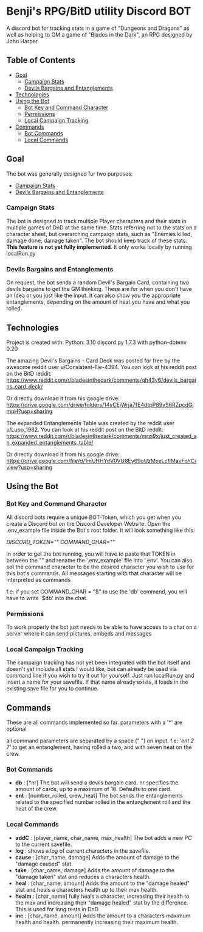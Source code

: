 # Benji's RPG/BitD utility Discord BOT
A discord bot for tracking stats in a game of "Dungeons and Dragons" as well as helping to GM a game of "Blades in the Dark", an RPG designed by John Harper

## Table of Contents
* [Goal](#goal)
  * [Campaign Stats](#campaign-stats)
  * [Devils Bargains and Entanglements](#devils-bargains-and-entanglements) 
* [Technologies](#technologies)
* [Using the Bot](#using-the-bot)
  * [Bot Key and Command Character](#bot-key-and-command-character)
  * [Permissions](#permissions)
  * [Local Campaign Tracking](#local-campaign-tracking)
* [Commands](#commands)
  * [Bot Commands](#bot-commands)
  * [Local Commands](#local-commands)

## Goal
The bot was generally designed for two purposes:
* [Campaign Stats](#campaign-stats)
* [Devils Bargains and Entanglements](#devils-bargains-and-entanglements) 

### Campaign Stats
The bot is designed to track multiple Player characters and their stats in multiple games of DnD at the same time. Stats referring not to the stats on a character sheet, but overarching campaign stats, such as "Enemies killed, damage done, damage taken". The bot should keep track of these stats. <strong>This feature is not yet fully implemented</strong>. It only works locally by running localRun.py

### Devils Bargains and Entanglements
On request, the bot sends a random Devil's Bargain Card, containing two devils bargains to get the GM thinking. These are for when you don't have an Idea or you just like the input.
It can also show you the appropriate entanglements, depending on the amount of heat you have and what you rolled.

## Technologies
Project is created with:
Python: 3.10
discord.py 1.7.3
with python-dotenv 0.20

The amazing Devil's Bargains - Card Deck was posted for free by the awesome reddit user u/Consistent-Tie-4394.
You can look at his reddit post on the BitD reddit:
https://www.reddit.com/r/bladesinthedark/comments/qh43y6/devils_bargains_card_deck/

Or directly download it from his google drive:
https://drive.google.com/drive/folders/14vCEjWrja7fE4dtpP89vS6RZpcdGjmpH?usp=sharing


The expanded Entanglements Table was created by the reddit user u/Lupo_1982.
You can look at his reddit post on the BitD reddit:
https://www.reddit.com/r/bladesinthedark/comments/mrzj9x/just_created_an_expanded_entanglements_table/

Or directly download it from his google drive:
https://drive.google.com/file/d/1mUHHYdV0VU8Ey69oUzMxeLc1lMavFohC/view?usp=sharing


## Using the Bot

### Bot Key and Command Character
All discord bots require a unique BOT-Token, which you get when you create a Discord bot on the Discord Developer Website.
Open the .env_example file inside the Bot's root folder. It will look something like this:

<em>DISCORD_TOKEN=""</em>
<em>COMMAND_CHAR=""</em>

In order to get the bot running, you will have to paste that TOKEN in between the "" and rename the '.env_example' file into '.env'.
You can also set the command character to be the desired character you wish to use for this bot's commands. All messages starting with that character will be interpreted as commands

f.e. if you set COMMAND_CHAR = "$"
to use the 'db' command, you will have to write '$db' into the chat.


### Permissions
To work properly the bot just needs to be able to have access to a chat on a server where it can send pictures, embeds and messages 

### Local Campaign Tracking
The campaign tracking has not yet been integrated with the bot itself and doesn't yet include all stats I would like, but can already be used via command line if you wish to try it out for yourself.
Just run localRun.py and insert a name for your savefile. If that name already exists, it loads in the existing save file for you to continue.

## Commands
These are all commands implemented so far.
parameters with a '*' are optional

all command parameters are separated by a space (" ") on input. f.e:
<em>'ent 2 7'</em>
to get an entanglement, having rolled a two, and with seven heat on the crew.

### Bot Commands
<ul>
  <li><strong>db</strong> : [*nr] The bot will send a devils bargain card. nr specifies the amount of cards, up to a maximum of 10. Defaults to one card.  </li>
  <li><strong>ent</strong> : [number_rolled, crew_heat] The bot sends the entanglements related to the specified number rolled in the entanglement roll and the heat of the crew.</li>
</ul>


### Local Commands
<ul>
  <li><strong>addC</strong> : [player_name, char_name, max_health] The bot adds a new PC to the current savefile.</li>
  <li><strong>log</strong> : shows a log of current characters in the savefile.</li>
  <li><strong>cause</strong> : [char_name, damage] Adds the amount of damage to the "damage caused" stat.</li>
  <li><strong>take</strong> : [char_name, damage] Adds the amount of damage to the "damage taken" stat and reduces a characters health.</li>
  <li><strong>heal</strong> : [char_name, amount] Adds the amount to the "damage healed" stat and heals a characters health up to their max health.</li>
  <li><strong>healm</strong> : [char_name] fully heals a character, increasing their health to the max and increasing their "damage healed" stat by the difference. This is used for long rests in DnD</li>
  <li><strong>inc</strong> : [char_name, amount] Adds the amount to a characters maximum health and health. permanently increasing their maximum health.</li>
</ul>
